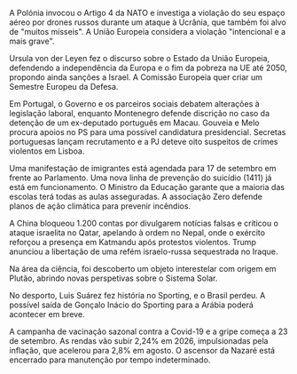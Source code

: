 A Polónia invocou o Artigo 4 da NATO e investiga a violação do seu espaço aéreo por drones russos durante um ataque à Ucrânia, que também foi alvo de "muitos mísseis". A União Europeia considera a violação "intencional e a mais grave".

Ursula von der Leyen fez o discurso sobre o Estado da União Europeia, defendendo a independência da Europa e o fim da pobreza na UE até 2050, propondo ainda sanções a Israel. A Comissão Europeia quer criar um Semestre Europeu da Defesa.

Em Portugal, o Governo e os parceiros sociais debatem alterações à legislação laboral, enquanto Montenegro defende discrição no caso da detenção de um ex-deputado português em Macau. Gouveia e Melo procura apoios no PS para uma possível candidatura presidencial. Secretas portuguesas lançam recrutamento e a PJ deteve oito suspeitos de crimes violentos em Lisboa.

Uma manifestação de imigrantes está agendada para 17 de setembro em frente ao Parlamento. Uma nova linha de prevenção do suicídio (1411) já está em funcionamento. O Ministro da Educação garante que a maioria das escolas terá todas as aulas asseguradas. A associação Zero defende planos de ação climática para prevenir incêndios.

A China bloqueou 1.200 contas por divulgarem notícias falsas e criticou o ataque israelita no Qatar, apelando à ordem no Nepal, onde o exército reforçou a presença em Katmandu após protestos violentos. Trump anunciou a libertação de uma refém israelo-russa sequestrada no Iraque.

Na área da ciência, foi descoberto um objeto interestelar com origem em Plutão, abrindo novas perspetivas sobre o Sistema Solar.

No desporto, Luis Suárez fez história no Sporting, e o Brasil perdeu. A possível saída de Gonçalo Inácio do Sporting para a Arábia poderá acontecer em breve.

A campanha de vacinação sazonal contra a Covid-19 e a gripe começa a 23 de setembro. As rendas vão subir 2,24% em 2026, impulsionadas pela inflação, que acelerou para 2,8% em agosto. O ascensor da Nazaré está encerrado para manutenção por tempo indeterminado.